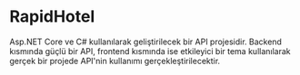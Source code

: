# RapidHotel
Asp.NET Core ve C# kullanılarak geliştirilecek bir API projesidir. Backend kısmında güçlü bir API, frontend kısmında ise etkileyici bir tema kullanılarak gerçek bir projede API'nin kullanımı gerçekleştirilecektir.
